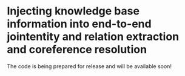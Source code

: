 # Injecting knowledge base information into end-to-end jointentity and relation extraction and coreference resolution

The code is being prepared for release and will be available soon!
